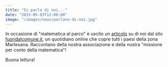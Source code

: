 ```yaml
---
title: "Si parla di noi..."
date: "2015-05-03T12:00:00"
image: "/images/news/parlano-di-noi.jpg"
---
```


In occasione di "matematica al parco" è uscito un [articolo][1] su di noi dal sito [fuoridalcomune.it][2], un quotidiano online
che copre tutti i paesi della zona Martesana. 
Raccontano della nostra associazione e della nostra "missione per conto della matematica"!

Buona lettura! 

[1]: http://www.fuoridalcomune.it/2015/05/03/vimodrone-pioltello-pigreco-unassociazione-in-missione-per-conto-della-matematica/
[2]: http://www.fuoridalcomune.it/
